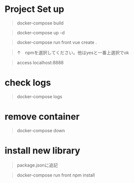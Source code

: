 # Project Set up
> docker-compose build

> docker-compose up -d

> docker-compose run front vue create .

>↑　npmを選択してください。他はyesと一番上選択でok

> access localhost:8888

# check logs
> docker-compose logs

# remove container
> docker-compose down

# install new library
> package.jsonに追記 

> docker-compose run front npm install
